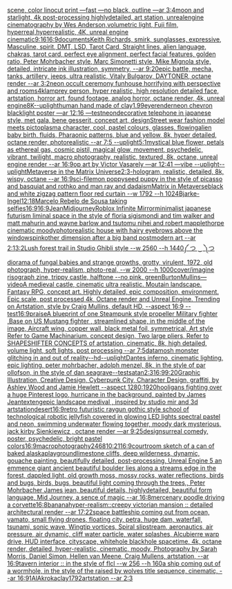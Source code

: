 [scene, color linocut print —fast —no black, outline —ar 3:4](https://www.ebank.nz/aiartgenerator?category=scene%2C%20color%20linocut%20print%20%E2%80%94fast%20%E2%80%94no%20black%2C%20outline%20%E2%80%94ar%203%3A4)[moon and starlight, 4k post-processing highlydetailed, art station, unrealengine cinematography by Wes Anderson,volumetric light, Fuji film, hyperreal,hyperrealistic, 4K, unreal engine cinematic](https://www.ebank.nz/aiartgenerator?category=moon%20and%20starlight%2C%204k%20post-processing%20highlydetailed%2C%20art%20station%2C%20unrealengine%20cinematography%20by%20Wes%20Anderson%2Cvolumetric%20light%2C%20Fuji%20film%2C%20hyperreal%2Chyperrealistic%2C%204K%2C%20unreal%20engine%20cinematic)[9:16](https://www.ebank.nz/aiartgenerator?category=9%3A16)[16:9](https://www.ebank.nz/aiartgenerator?category=16%3A9)[documents](https://www.ebank.nz/aiartgenerator?category=documents)[Keith Richards, smirk, sunglasses, expressive, Masculine, spirit, DMT, LSD, Tarot Card, Straight lines, alien language, chakras, tarot card, perfect eye alignment, perfect facial features, golden ratio, Peter Mohrbacher style, Marc Simonetti style, Mike Mignola style, detailed, intricate ink illustration, symmetry, --ar 9:20](https://www.ebank.nz/aiartgenerator?category=Keith%20Richards%2C%20smirk%2C%20sunglasses%2C%20expressive%2C%20Masculine%2C%20spirit%2C%20DMT%2C%20LSD%2C%20Tarot%20Card%2C%20Straight%20lines%2C%20alien%20language%2C%20chakras%2C%20tarot%20card%2C%20perfect%20eye%20alignment%2C%20perfect%20facial%20features%2C%20golden%20ratio%2C%20Peter%20Mohrbacher%20style%2C%20Marc%20Simonetti%20style%2C%20Mike%20Mignola%20style%2C%20detailed%2C%20intricate%20ink%20illustration%2C%20symmetry%2C%20--ar%209%3A20)[epic battle, mecha, tanks, artillery, jeeps, ultra realistic, Vitaly Bulgarov, DAYTONER, octane render --ar 3:2](https://www.ebank.nz/aiartgenerator?category=epic%20battle%2C%20mecha%2C%20tanks%2C%20artillery%2C%20jeeps%2C%20ultra%20realistic%2C%20Vitaly%20Bulgarov%2C%20DAYTONER%2C%20octane%20render%20--ar%203%3A2)[neon occult ceremony funhouse horrifying with perspective and rooms](https://www.ebank.nz/aiartgenerator?category=neon%20occult%20ceremony%20funhouse%20horrifying%20with%20perspective%20and%20rooms)[4k](https://www.ebank.nz/aiartgenerator?category=4k)[lamprey person, hyper realistic, high resolution detailed face, artstation, horror art, found footage, analog horror, octane render, 4k, unreal engine](https://www.ebank.nz/aiartgenerator?category=lamprey%20person%2C%20hyper%20realistic%2C%20high%20resolution%20detailed%20face%2C%20artstation%2C%20horror%20art%2C%20found%20footage%2C%20analog%20horror%2C%20octane%20render%2C%204k%2C%20unreal%20engine)[8K](https://www.ebank.nz/aiartgenerator?category=8K)[--uplight](https://www.ebank.nz/aiartgenerator?category=--uplight)[human hand made of clay](https://www.ebank.nz/aiartgenerator?category=human%20hand%20made%20of%20clay)[1.99](https://www.ebank.nz/aiartgenerator?category=1.99)[eye](https://www.ebank.nz/aiartgenerator?category=eye)[render](https://www.ebank.nz/aiartgenerator?category=render)[neon chevron blacklight poster —ar 12:16 —test](https://www.ebank.nz/aiartgenerator?category=neon%20chevron%20blacklight%20poster%20%E2%80%94ar%2012%3A16%20%E2%80%94test)[neon](https://www.ebank.nz/aiartgenerator?category=neon)[decorative telephone in japanese style, met gala, bene gesserit, concept art, design](https://www.ebank.nz/aiartgenerator?category=decorative%20telephone%20in%20japanese%20style%2C%20met%20gala%2C%20bene%20gesserit%2C%20concept%20art%2C%20design)[Street wear fashion model meets pictoplasma character, cool, pastel colours, glasses, flowing](https://www.ebank.nz/aiartgenerator?category=Street%20wear%20fashion%20model%20meets%20pictoplasma%20character%2C%20cool%2C%20pastel%20colours%2C%20glasses%2C%20flowing)[alien baby birth, fluids, Pharaonic patterns, blue and yellow, 8k, hyper detailed, octane render, photorealistic --ar 7:5 --uplight](https://www.ebank.nz/aiartgenerator?category=alien%20baby%20birth%2C%20fluids%2C%20Pharaonic%20patterns%2C%20blue%20and%20yellow%2C%208k%2C%20hyper%20detailed%2C%20octane%20render%2C%20photorealistic%20--ar%207%3A5%20--uplight)[5:1](https://www.ebank.nz/aiartgenerator?category=5%3A1)[mystical blue flower, petals as ethereal gas, cosmic pistil, magical glow, movement, psychedelic, vibrant, twilight, macro photography, realistic, textured, 8k, octane, unreal engine render --ar 16:9](https://www.ebank.nz/aiartgenerator?category=mystical%20blue%20flower%2C%20petals%20as%20ethereal%20gas%2C%20cosmic%20pistil%2C%20magical%20glow%2C%20movement%2C%20psychedelic%2C%20vibrant%2C%20twilight%2C%20macro%20photography%2C%20realistic%2C%20textured%2C%208k%2C%20octane%2C%20unreal%20engine%20render%20--ar%2016%3A9)[op art by Victor Vasarely —ar 12:41 —vibe --uplight](https://www.ebank.nz/aiartgenerator?category=op%20art%20by%20Victor%20Vasarely%20%E2%80%94ar%2012%3A41%20%E2%80%94vibe%20--uplight)[--uplight](https://www.ebank.nz/aiartgenerator?category=--uplight)[Metaverse in the Matrix Universe](https://www.ebank.nz/aiartgenerator?category=Metaverse%20in%20the%20Matrix%20Universe)[2:3](https://www.ebank.nz/aiartgenerator?category=2%3A3)[-](https://www.ebank.nz/aiartgenerator?category=-)[hologram, realistic, detailed, 8k, wispy, octane --ar 16:9](https://www.ebank.nz/aiartgenerator?category=hologram%2C%20realistic%2C%20detailed%2C%208k%2C%20wispy%2C%20octane%20--ar%2016%3A9)[sci-fi](https://www.ebank.nz/aiartgenerator?category=sci-fi)[lemon poppyseed puppy in the style of picasso and basquiat and rothko and man ray and dadaism](https://www.ebank.nz/aiartgenerator?category=lemon%20poppyseed%20puppy%20in%20the%20style%20of%20picasso%20and%20basquiat%20and%20rothko%20and%20man%20ray%20and%20dadaism)[Matrix in Metaverse](https://www.ebank.nz/aiartgenerator?category=Matrix%20in%20Metaverse)[black and white zigzag pattern floor  red curtain --w 1792 --h 1024](https://www.ebank.nz/aiartgenerator?category=black%20and%20white%20zigzag%20pattern%20floor%20%20red%20curtain%20--w%201792%20--h%201024)[Bjarke-Ingel](https://www.ebank.nz/aiartgenerator?category=Bjarke-Ingel)[12:18](https://www.ebank.nz/aiartgenerator?category=12%3A18)[Marcelo Rebelo de Sousa taking selfies](https://www.ebank.nz/aiartgenerator?category=Marcelo%20Rebelo%20de%20Sousa%20taking%20selfies)[16:9](https://www.ebank.nz/aiartgenerator?category=16%3A9)[16:9](https://www.ebank.nz/aiartgenerator?category=16%3A9)[Jean](https://www.ebank.nz/aiartgenerator?category=Jean)[Midjourney](https://www.ebank.nz/aiartgenerator?category=Midjourney)[](https://www.ebank.nz/aiartgenerator?category=)[Roblox Infinite Mirror](https://www.ebank.nz/aiartgenerator?category=Roblox%20Infinite%20Mirror)[minimalist japanese futurism liminal space in the style of floria sigismondi and tim walker and matt mahurin and wayne barlow and tsutomu nihei and robert mapplethorpe cinematic moody](https://www.ebank.nz/aiartgenerator?category=minimalist%20japanese%20futurism%20liminal%20space%20in%20the%20style%20of%20floria%20sigismondi%20and%20tim%20walker%20and%20matt%20mahurin%20and%20wayne%20barlow%20and%20tsutomu%20nihei%20and%20robert%20mapplethorpe%20cinematic%20moody)[photorealistic house with hairy eyebrows above the windows](https://www.ebank.nz/aiartgenerator?category=photorealistic%20house%20with%20hairy%20eyebrows%20above%20the%20windows)[pink](https://www.ebank.nz/aiartgenerator?category=pink)[other dimension after a big band postmodern art --ar 2:1](https://www.ebank.nz/aiartgenerator?category=other%20dimension%20after%20a%20big%20band%20postmodern%20art%20--ar%202%3A1)[3:2](https://www.ebank.nz/aiartgenerator?category=3%3A2)[Lush forest trail in Studio Ghibli style  --w 2560 --h 1440](https://www.ebank.nz/aiartgenerator?category=Lush%20forest%20trail%20in%20Studio%20Ghibli%20style%20%20--w%202560%20--h%201440)[༼ つ ‿ ༽つ](https://www.ebank.nz/aiartgenerator?category=%E0%BC%BC%20%E3%81%A4%20%E2%80%BF%20%E0%BC%BD%E3%81%A4)[diorama of fungal babies and strange growths, grotty, virulent, 1972, old photograph, hyper-realism, photo-real, --w 2000 --h 1000](https://www.ebank.nz/aiartgenerator?category=diorama%20of%20fungal%20babies%20and%20strange%20growths%2C%20grotty%2C%20virulent%2C%201972%2C%20old%20photograph%2C%20hyper-realism%2C%20photo-real%2C%20--w%202000%20--h%201000)[cover](https://www.ebank.nz/aiartgenerator?category=cover)[/imagine risograph zine, trippy castle, halftone  --no pink, green](https://www.ebank.nz/aiartgenerator?category=/imagine%20risograph%20zine%2C%20trippy%20castle%2C%20halftone%20%20--no%20pink%2C%20green)[Burton](https://www.ebank.nz/aiartgenerator?category=Burton)[Mullins](https://www.ebank.nz/aiartgenerator?category=Mullins)[—video](https://www.ebank.nz/aiartgenerator?category=%E2%80%94video)[A medieval castle, cinematic ultra realistic. Moutain landscape. Fantasy RPG, concept art. Highly detailed, epic composition, environment. Epic scale, post processed 4k, Octane render and Unreal Engine. Trending on Artstation, style by Craig Mullins, default HD, --aspect 16:9 --test](https://www.ebank.nz/aiartgenerator?category=A%20medieval%20castle%2C%20cinematic%20ultra%20realistic.%20Moutain%20landscape.%20Fantasy%20RPG%2C%20concept%20art.%20Highly%20detailed%2C%20epic%20composition%2C%20environment.%20Epic%20scale%2C%20post%20processed%204k%2C%20Octane%20render%20and%20Unreal%20Engine.%20Trending%20on%20Artstation%2C%20style%20by%20Craig%20Mullins%2C%20default%20HD%2C%20--aspect%2016%3A9%20--test)[16:9](https://www.ebank.nz/aiartgenerator?category=16%3A9)[praise](https://www.ebank.nz/aiartgenerator?category=praise)[A blueprint of one Steampunk style propeller Military fighter ,Base on US Mustang fighter , streamlined shape, in the middle of the image,  Aircraft wing, copper wall, black metal foil, symmetrical,  Art style Refer to Game Machinarium.  concept design, Two large pliers, Refer to SHAPESHIFTER CONCEPTS  of artstation, cinematic,  8k, high detailed,  volume light,  soft lights,  post processing    --ar 7:5](https://www.ebank.nz/aiartgenerator?category=A%20blueprint%20of%20one%20Steampunk%20style%20propeller%20Military%20fighter%20%2CBase%20on%20US%20Mustang%20fighter%20%2C%20streamlined%20shape%2C%20in%20the%20middle%20of%20the%20image%2C%20%20Aircraft%20wing%2C%20copper%20wall%2C%20black%20metal%20foil%2C%20symmetrical%2C%20%20Art%20style%20Refer%20to%20Game%20Machinarium.%20%20concept%20design%2C%20Two%20large%20pliers%2C%20Refer%20to%20SHAPESHIFTER%20CONCEPTS%20%20of%20artstation%2C%20cinematic%2C%20%208k%2C%20high%20detailed%2C%20%20volume%20light%2C%20%20soft%20lights%2C%20%20post%20processing%20%20%20%20--ar%207%3A5)[datamosh monster glitching in and out of reality](https://www.ebank.nz/aiartgenerator?category=datamosh%20monster%20glitching%20in%20and%20out%20of%20reality)[--hd](https://www.ebank.nz/aiartgenerator?category=--hd)[--uplight](https://www.ebank.nz/aiartgenerator?category=--uplight)[Dantes inferno, cinematic lighting, epic lighting, peter mohrbacher, adolph menzel, 8k, in the style of par ollofson, in the style of dan seagrave](https://www.ebank.nz/aiartgenerator?category=Dantes%20inferno%2C%20cinematic%20lighting%2C%20epic%20lighting%2C%20peter%20mohrbacher%2C%20adolph%20menzel%2C%208k%2C%20in%20the%20style%20of%20par%20ollofson%2C%20in%20the%20style%20of%20dan%20seagrave)[--test](https://www.ebank.nz/aiartgenerator?category=--test)[satan](https://www.ebank.nz/aiartgenerator?category=satan)[2:3](https://www.ebank.nz/aiartgenerator?category=2%3A3)[16:9](https://www.ebank.nz/aiartgenerator?category=16%3A9)[9:20](https://www.ebank.nz/aiartgenerator?category=9%3A20)[Graphic Illustration, Creative Design, Cyberpunk City, Character Design, graffiti, by Ashley Wood and Jamie Hewlett --aspect 1280:1920](https://www.ebank.nz/aiartgenerator?category=Graphic%20Illustration%2C%20Creative%20Design%2C%20Cyberpunk%20City%2C%20Character%20Design%2C%20graffiti%2C%20by%20Ashley%20Wood%20and%20Jamie%20Hewlett%20--aspect%201280%3A1920)[hooligans fighting over a huge Pinterest logo, hurricane in the background, painted by James Jean](https://www.ebank.nz/aiartgenerator?category=hooligans%20fighting%20over%20a%20huge%20Pinterest%20logo%2C%20hurricane%20in%20the%20background%2C%20painted%20by%20James%20Jean)[text](https://www.ebank.nz/aiartgenerator?category=text)[eng](https://www.ebank.nz/aiartgenerator?category=eng)[epic landscape medival , inspired by studio mir and 3d artstation](https://www.ebank.nz/aiartgenerator?category=epic%20landscape%20medival%20%2C%20inspired%20by%20studio%20mir%20and%203d%20artstation)[desert](https://www.ebank.nz/aiartgenerator?category=desert)[16:9](https://www.ebank.nz/aiartgenerator?category=16%3A9)[retro futuristic raygun gothic style school of technological robotic jellyfish covered in glowing LED lights spectral pastel and neon, swimming underwater flowing  together, moody dark mysterious,  jack kirby Sienkiewicz , octane render —ar 9:25](https://www.ebank.nz/aiartgenerator?category=retro%20futuristic%20raygun%20gothic%20style%20school%20of%20technological%20robotic%20jellyfish%20covered%20in%20glowing%20LED%20lights%20spectral%20pastel%20and%20neon%2C%20swimming%20underwater%20flowing%20%20together%2C%20moody%20dark%20mysterious%2C%20%20jack%20kirby%20Sienkiewicz%20%2C%20octane%20render%20%E2%80%94ar%209%3A25)[design](https://www.ebank.nz/aiartgenerator?category=design)[surreal comedy, poster, psychedelic, bright pastel colors](https://www.ebank.nz/aiartgenerator?category=surreal%20comedy%2C%20poster%2C%20psychedelic%2C%20bright%20pastel%20colors)[16:9](https://www.ebank.nz/aiartgenerator?category=16%3A9)[macrophotography](https://www.ebank.nz/aiartgenerator?category=macrophotography)[2468](https://www.ebank.nz/aiartgenerator?category=2468)[10:21](https://www.ebank.nz/aiartgenerator?category=10%3A21)[16:9](https://www.ebank.nz/aiartgenerator?category=16%3A9)[courtroom sketch of a can of baked alaska](https://www.ebank.nz/aiartgenerator?category=courtroom%20sketch%20of%20a%20can%20of%20baked%20alaska)[playground](https://www.ebank.nz/aiartgenerator?category=playground)[limestone cliffs, deep wilderness, dynamic, gouache painting, beautifully detailed, post-processing, Unreal Engine 5 an emmence giant ancient beautiful boulder lies along a streams edge in the forest, dappled light, old growth moss, mossy rocks, water reflections, birds and bugs, birds, bugs, beautiful light coming through the trees,, Peter Mohrbacher James jean, beautiful details, highlydetailed, beautiful form language, Mid Journey, a sence of magic --ar 16:8](https://www.ebank.nz/aiartgenerator?category=limestone%20cliffs%2C%20deep%20wilderness%2C%20dynamic%2C%20gouache%20painting%2C%20beautifully%20detailed%2C%20post-processing%2C%20Unreal%20Engine%205%20an%20emmence%20giant%20ancient%20beautiful%20boulder%20lies%20along%20a%20streams%20edge%20in%20the%20forest%2C%20dappled%20light%2C%20old%20growth%20moss%2C%20mossy%20rocks%2C%20water%20reflections%2C%20birds%20and%20bugs%2C%20birds%2C%20bugs%2C%20beautiful%20light%20coming%20through%20the%20trees%2C%2C%20Peter%20Mohrbacher%20James%20jean%2C%20beautiful%20details%2C%20highlydetailed%2C%20beautiful%20form%20language%2C%20Mid%20Journey%2C%20a%20sence%20of%20magic%20--ar%2016%3A8)[mercenary poodle driving a corvette](https://www.ebank.nz/aiartgenerator?category=mercenary%20poodle%20driving%20a%20corvette)[16:8](https://www.ebank.nz/aiartgenerator?category=16%3A8)[banana](https://www.ebank.nz/aiartgenerator?category=banana)[hyper-realism](https://www.ebank.nz/aiartgenerator?category=hyper-realism)[::](https://www.ebank.nz/aiartgenerator?category=%3A%3A)[creepy victorian mansion :: detailed architectural render --ar 17:22](https://www.ebank.nz/aiartgenerator?category=creepy%20victorian%20mansion%20%3A%3A%20detailed%20architectural%20render%20--ar%2017%3A22)[space battleship coming out from ocean, yamato, small flying drones, floating city, petra, huge dam, waterfall, tsunami, sonic wave, Wingtip vortices, Spiral slipstream, aeronautics, air pressure, air dynamic, cliff water particle, water splashes, Alcubierre warp drive, HUD interface, cityscape, whitehole blackhole spacetime, 4k, octane render, detailed, hyper-realistic, cinematic, moody, Photography by Sarah Morris, Daniel Simon, Hellen van Meene, Craig Mullens, artstation, --ar 16:9](https://www.ebank.nz/aiartgenerator?category=space%20battleship%20coming%20out%20from%20ocean%2C%20yamato%2C%20small%20flying%20drones%2C%20floating%20city%2C%20petra%2C%20huge%20dam%2C%20waterfall%2C%20tsunami%2C%20sonic%20wave%2C%20Wingtip%20vortices%2C%20Spiral%20slipstream%2C%20aeronautics%2C%20air%20pressure%2C%20air%20dynamic%2C%20cliff%20water%20particle%2C%20water%20splashes%2C%20Alcubierre%20warp%20drive%2C%20HUD%20interface%2C%20cityscape%2C%20whitehole%20blackhole%20spacetime%2C%204k%2C%20octane%20render%2C%20detailed%2C%20hyper-realistic%2C%20cinematic%2C%20moody%2C%20Photography%20by%20Sarah%20Morris%2C%20Daniel%20Simon%2C%20Hellen%20van%20Meene%2C%20Craig%20Mullens%2C%20artstation%2C%20--ar%2016%3A9)[tavern interior :: in the style of flcl --w 256 --h 160](https://www.ebank.nz/aiartgenerator?category=tavern%20interior%20%3A%3A%20in%20the%20style%20of%20flcl%20--w%20256%20--h%20160)[a ship coming out of a wormhole, in the style of the raised by wolves title sequence, cinematic, --ar 16:9](https://www.ebank.nz/aiartgenerator?category=a%20ship%20coming%20out%20of%20a%20wormhole%2C%20in%20the%20style%20of%20the%20raised%20by%20wolves%20title%20sequence%2C%20cinematic%2C%20--ar%2016%3A9)[1](https://www.ebank.nz/aiartgenerator?category=1)[AlAkroka](https://www.ebank.nz/aiartgenerator?category=AlAkroka)[clay](https://www.ebank.nz/aiartgenerator?category=clay)[1792](https://www.ebank.nz/aiartgenerator?category=1792)[artstation --ar 2:3](https://www.ebank.nz/aiartgenerator?category=artstation%20--ar%202%3A3)